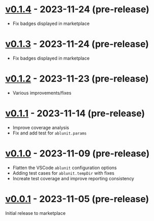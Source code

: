 # [v0.1.4](https://github.com/kenherring/ablunit-test-provider/releases/tag/v0.1.4) - 2023-11-24 (pre-release)

* Fix badges displayed in marketplace

# [v0.1.3](https://github.com/kenherring/ablunit-test-provider/releases/tag/v0.1.3) - 2023-11-24 (pre-release)

* Fix badges displayed in marketplace

# [v0.1.2](https://github.com/kenherring/ablunit-test-provider/releases/tag/v0.1.2) - 2023-11-23 (pre-release)

* Various improvements/fixes

# [v0.1.1](https://github.com/kenherring/ablunit-test-provider/releases/tag/v0.1.1) - 2023-11-14 (pre-release)

* Improve coverage analysis
* Fix and add test for `ablunit.params`

# [v0.1.0](https://github.com/kenherring/ablunit-test-provider/releases/tag/v0.1.0) - 2023-11-09 (pre-release)

* Flatten the VSCode `ablunit` configuration options
* Adding test cases for `ablunit.tempDir` with fixes
* Increate test coverage and improve reporting consistency

# [v0.0.1](https://github.com/kenherring/ablunit-test-provider/releases/tag/v0.0.1) - 2023-11-05 (pre-release)

Initial release to marketplace
